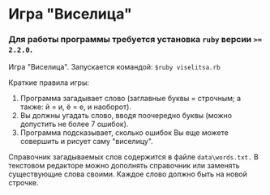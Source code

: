 # Игра "Виселица"
### Для работы программы требуется установка `ruby` версии `>= 2.2.0`.
 Игра "Виселица". Запускается командой: `$ruby viselitsa.rb`
 
 Краткие правила игры:
 1) Программа загадывает слово (заглавные буквы = строчным; а также: й = и, ё = е, и наоборот).
 2) Вы должны угадать слово, вводя поочередно буквы (можно допустить не более 7 ошибок).
 3) Программа подсказывает, сколько ошибок Вы еще можете совершить и рисует саму "виселицу".
 
 Справочник загадываемых слов содержится в файле `data\words.txt.`
 В текстовом редакторе можно дополнять справочник или заменять существующие слова своими.
 Каждое слово должно быть на новой строчке.
